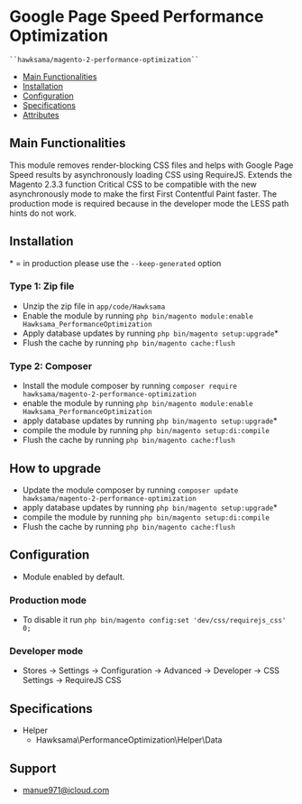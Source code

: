 # Google Page Speed Performance Optimization

    ``hawksama/magento-2-performance-optimization``

 - [Main Functionalities](#markdown-header-main-functionalities)
 - [Installation](#markdown-header-installation)
 - [Configuration](#markdown-header-configuration)
 - [Specifications](#markdown-header-specifications)
 - [Attributes](#markdown-header-attributes)


## Main Functionalities
This module removes render-blocking CSS files and helps with Google Page Speed results by asynchronously loading CSS using RequireJS.
Extends the Magento 2.3.3 function Critical CSS to be compatible with the new asynchronously mode to make the first First Contentful Paint faster.
The production mode is required because in the developer mode the LESS path hints do not work.

## Installation
\* = in production please use the `--keep-generated` option

### Type 1: Zip file

 - Unzip the zip file in `app/code/Hawksama`
 - Enable the module by running `php bin/magento module:enable Hawksama_PerformanceOptimization`
 - Apply database updates by running `php bin/magento setup:upgrade`\*
 - Flush the cache by running `php bin/magento cache:flush`

### Type 2: Composer

 - Install the module composer by running `composer require hawksama/magento-2-performance-optimization`
 - enable the module by running `php bin/magento module:enable Hawksama_PerformanceOptimization`
 - apply database updates by running `php bin/magento setup:upgrade`\*
 - compile the module by running `php bin/magento setup:di:compile`
 - Flush the cache by running `php bin/magento cache:flush`

## How to upgrade

 - Update the module composer by running `composer update hawksama/magento-2-performance-optimization`
 - apply database updates by running `php bin/magento setup:upgrade`\*
 - compile the module by running `php bin/magento setup:di:compile`
 - Flush the cache by running `php bin/magento cache:flush`

## Configuration

 - Module enabled by default.

### Production mode
 - To disable it run `php bin/magento config:set 'dev/css/requirejs_css' 0;`

### Developer mode
 - Stores -> Settings -> Configuration -> Advanced -> Developer -> CSS Settings -> RequireJS CSS


## Specifications

 - Helper
	- Hawksama\PerformanceOptimization\Helper\Data



## Support
- manue971@icloud.com
